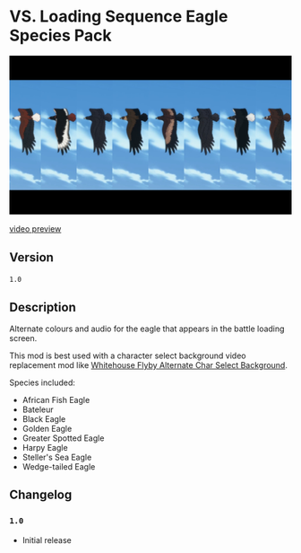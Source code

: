 # VS. Loading Sequence Eagle Species Pack

![image preview](preview.png)

[video preview](https://youtu.be/7R-p_ZIQlgU)

## Version

`1.0`

## Description

Alternate colours and audio for the eagle that appears in the battle loading screen.

This mod is best used with a character select background video replacement mod like [Whitehouse Flyby Alternate Char Select Background](../whitehouse-flyby-alternate-char-select-background/readme.md).

Species included:

* African Fish Eagle
* Bateleur
* Black Eagle
* Golden Eagle
* Greater Spotted Eagle
* Harpy Eagle
* Steller's Sea Eagle
* Wedge-tailed Eagle

## Changelog

### `1.0`

* Initial release
